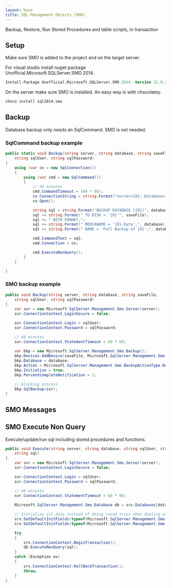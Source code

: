 ```yaml
---
layout: base
title: SQL Management Objects (SMO)
---
```


Backup, Restore, Run Stored Procedures and table scripts, in transaction

## Setup
Make sure SMO is added to the project and on the target server.

For visual studio install nuget package Unofficial.Microsoft.SQLServer.SMO.2014.

```ps
Install-Package Unofficial.Microsoft.SQLServer.SMO.2014 -Version 12.0.2000.8 
```

On the server make sure SMO is installed.  An easy way is with chocolatey.

```ps
choco install sql2014.smo 
```

## Backup
Database backup only needs an SqlCommand.  SMO is not needed.


### SqlCommand backup example
```cs
public static void Backup(string server, string database, string saveFile,
    string sqlUser, string sqlPassword)
{
    using (var cn = new SqlConnection())
    {
        using (var cmd = new SqlCommand())
        {
            // 60 minutes
            cmd.CommandTimeout = (60 * 60);
            cn.ConnectionString = string.Format("server={0}; Database={1};User ID={2};Password={3};", server, database, sqlUser, sqlPassword);
            cn.Open();

            string sql = string.Format("BACKUP DATABASE [{0}]", database);
            sql += string.Format(" TO DISK = '{0}'", saveFile);
            sql += " WITH FORMAT,";
            sql += string.Format(" MEDIANAME = '{0}-Data',", database);
            sql += string.Format(" NAME = 'Full Backup of {0}';", database);

            cmd.CommandText = sql;
            cmd.Connection = cn;

            cmd.ExecuteNonQuery();
        }
    }

}
```
### SMO backup example

```cs
public void Backup(string server, string database, string saveFile,
    string sqlUser, string sqlPassword)
{
    var svr = new Microsoft.SqlServer.Management.Smo.Server(server);
    svr.ConnectionContext.LoginSecure = false;

    svr.ConnectionContext.Login = sqlUser;
    svr.ConnectionContext.Password = sqlPassword;

    // 60 minutes
    svr.ConnectionContext.StatementTimeout = 60 * 60;
    
    var bkp = new Microsoft.SqlServer.Management.Smo.Backup();
    bkp.Devices.AddDevice(saveFile, Microsoft.SqlServer.Management.Smo.DeviceType.File);
    bkp.Database = database;
    bkp.Action = Microsoft.SqlServer.Management.Smo.BackupActionType.Database;
    bkp.Initialize = true;
    bkp.PercentCompleteNotification = 1;

    // blocking process
    bkp.SqlBackup(svr);
}
```

## SMO Messages

## SMO Execute Non Query

Execute/update/run sql including stored procedures and functions.

```cs
public void Execute(string server, string database, string sqlUser, string sqlPassword,
    string sql)
{
    var svr = new Microsoft.SqlServer.Management.Smo.Server(server);
    svr.ConnectionContext.LoginSecure = false;

    svr.ConnectionContext.Login = sqlUser;
    svr.ConnectionContext.Password = sqlPassword;

    // 60 minutes
    svr.ConnectionContext.StatementTimeout = 60 * 60;
    
    Microsoft.SqlServer.Management.Smo.Database db = srv.Databases[database];

    // Initialize all data instead of doing round trips when dealing with stored procedures
    srv.SetDefaultInitFields(typeof(Microsoft.SqlServer.Management.Smo.StoredProcedure), true);
    srv.SetDefaultInitFields(typeof(Microsoft.SqlServer.Management.Smo.Column), true);

    try
    {
        srv.ConnectionContext.BeginTransaction();
        db.ExecuteNonQuery(sql);
    }
    catch (Exception ex)
    {
        srv.ConnectionContext.RollBackTransaction();
        throw;
    }
}
```

